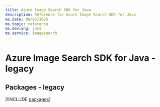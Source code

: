 ```yaml
---
title: Azure Image Search SDK for Java
description: Reference for Azure Image Search SDK for Java
ms.date: 06/05/2025
ms.topic: reference
ms.devlang: java
ms.service: imagesearch
---
```

# Azure Image Search SDK for Java - legacy
## Packages - legacy
[!INCLUDE [packages](image-search-index.md)]